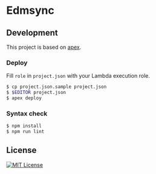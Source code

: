 # Edmsync

## Development

This project is based on [apex](http://apex.run/).

### Deploy

Fill `role` in `project.json` with your Lambda execution role.

```bash
$ cp project.json.sample project.json
$ $EDITOR project.json
$ apex deploy
```

### Syntax check

```bash
$ npm install
$ npm run lint
```

## License

[![MIT License](http://img.shields.io/badge/license-MIT-blue.svg?style=flat)](LICENSE)

